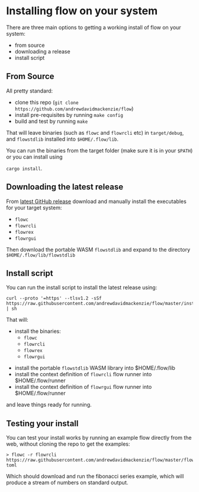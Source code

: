 # Installing flow on your system

There are three main options to getting a working install of flow on your system:
- from source
- downloading a release
- install script

## From Source
All pretty standard:
- clone this repo (`git clone https://github.com/andrewdavidmackenzie/flow`)
- install pre-requisites by running `make config`
- build and test by running `make`

That will leave binaries (such as `flowc` and `flowrcli` etc) in `target/debug`, and `flowstdlib`
installed into `$HOME/.flow/lib`.

You can run the binaries from the target folder (make sure it is in your `$PATH`)
or you can install using

`cargo install`.

## Downloading the latest release
From [latest GitHub release](https://github.com/andrewdavidmackenzie/flow/releases/latest) download and manually install the executables for your target system:
- `flowc`
- `flowrcli`
- `flowrex`
- `flowrgui`

Then download the portable WASM `flowstdlib` and expand to the directory `$HOME/.flow/lib/flowstdlib`

## Install script
You can run the install script to install the latest release using:

```
curl --proto '=https' --tlsv1.2 -sSf https://raw.githubusercontent.com/andrewdavidmackenzie/flow/master/install.sh | sh
```

That will:
* install the binaries:
   * `flowc`
   * `flowrcli`
   * `flowrex`
   * `flowrgui`
- install the portable `flowstdlib` WASM library into $HOME/.flow/lib
- install the context definition of `flowrcli` flow runner into $HOME/.flow/runner
- install the context definition of `flowrgui` flow runner into $HOME/.flow/runner

and leave things ready for running.

## Testing your install
You can test your install works by running an example flow directly from the web, without cloning the repo to get
the examples:

```
> flowc -r flowrcli https://raw.githubusercontent.com/andrewdavidmackenzie/flow/master/flowr/examples/fibonacci/root.
toml
```

Which should download and run the fibonacci series example, which will produce a stream of numbers on standard output.